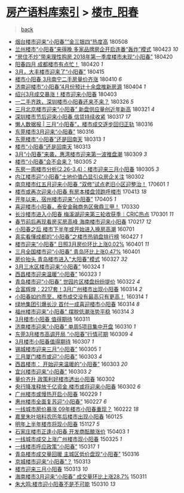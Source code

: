 [房产语料库索引](../../README.md)  > [楼市_阳春](楼市_阳春.md)
====
> [back](../README.md)

- [烟台楼市迎来“小阳春”“金三银四”热度高](http://jkwz.applinzi.com/ittc/7100655015192691729.html#%E7%83%9F%E5%8F%B0%E6%A5%BC%E5%B8%82%E8%BF%8E%E6%9D%A5%E2%80%9C%E5%B0%8F%E9%98%B3%E6%98%A5%E2%80%9D%E2%80%9C%E9%87%91%E4%B8%89%E9%93%B6%E5%9B%9B%E2%80%9D%E7%83%AD%E5%BA%A6%E9%AB%98) 180508  
- [兰州楼市“小阳春”来得晚 多家品牌房企开启连番“轰炸”模式](http://jkwz.applinzi.com/ittc/7095220896904250385.html#%E5%85%B0%E5%B7%9E%E6%A5%BC%E5%B8%82%E2%80%9C%E5%B0%8F%E9%98%B3%E6%98%A5%E2%80%9D%E6%9D%A5%E5%BE%97%E6%99%9A+%E5%A4%9A%E5%AE%B6%E5%93%81%E7%89%8C%E6%88%BF%E4%BC%81%E5%BC%80%E5%90%AF%E8%BF%9E%E7%95%AA%E2%80%9C%E8%BD%B0%E7%82%B8%E2%80%9D%E6%A8%A1%E5%BC%8F) 180423 *10* 
- [“房住不炒”带来理性购房 2018年第一季度楼市未现“小阳春”](http://jkwz.applinzi.com/ittc/7094123793247372299.html#%E2%80%9C%E6%88%BF%E4%BD%8F%E4%B8%8D%E7%82%92%E2%80%9D%E5%B8%A6%E6%9D%A5%E7%90%86%E6%80%A7%E8%B4%AD%E6%88%BF+2018%E5%B9%B4%E7%AC%AC%E4%B8%80%E5%AD%A3%E5%BA%A6%E6%A5%BC%E5%B8%82%E6%9C%AA%E7%8E%B0%E2%80%9C%E5%B0%8F%E9%98%B3%E6%98%A5%E2%80%9D) 180420  
- [阳春四月 成都楼市有点忙！](http://jkwz.applinzi.com/ittc/7093960673551975431.html#%E9%98%B3%E6%98%A5%E5%9B%9B%E6%9C%88+%E6%88%90%E9%83%BD%E6%A5%BC%E5%B8%82%E6%9C%89%E7%82%B9%E5%BF%99%EF%BC%81) 180420 *1* 
- [3月，大丰楼市迎来了“小阳春”](http://jkwz.applinzi.com/ittc/7092122287832826890.html#3%E6%9C%88%EF%BC%8C%E5%A4%A7%E4%B8%B0%E6%A5%BC%E5%B8%82%E8%BF%8E%E6%9D%A5%E4%BA%86%E2%80%9C%E5%B0%8F%E9%98%B3%E6%98%A5%E2%80%9D) 180415  
- [楼市小阳春 3月南宁二手房量价齐涨](http://jkwz.applinzi.com/ittc/7090370252175311889.html#%E6%A5%BC%E5%B8%82%E5%B0%8F%E9%98%B3%E6%98%A5+3%E6%9C%88%E5%8D%97%E5%AE%81%E4%BA%8C%E6%89%8B%E6%88%BF%E9%87%8F%E4%BB%B7%E9%BD%90%E6%B6%A8) 180410 *6* 
- [济南迎楼市“小阳春”4月份预计十余盘推新房源](http://jkwz.applinzi.com/ittc/7088090349040043018.html#%E6%B5%8E%E5%8D%97%E8%BF%8E%E6%A5%BC%E5%B8%82%E2%80%9C%E5%B0%8F%E9%98%B3%E6%98%A5%E2%80%9D4%E6%9C%88%E4%BB%BD%E9%A2%84%E8%AE%A1%E5%8D%81%E4%BD%99%E7%9B%98%E6%8E%A8%E6%96%B0%E6%88%BF%E6%BA%90) 180404 *1* 
- [绍兴3月成交暴涨！楼市迎来小阳春](http://jkwz.applinzi.com/ittc/7087710421815657489.html#%E7%BB%8D%E5%85%B43%E6%9C%88%E6%88%90%E4%BA%A4%E6%9A%B4%E6%B6%A8%EF%BC%81%E6%A5%BC%E5%B8%82%E8%BF%8E%E6%9D%A5%E5%B0%8F%E9%98%B3%E6%98%A5) 180403  
- [一二手齐跌，深圳楼市小阳春还来不来？](http://jkwz.applinzi.com/ittc/7084826935563912199.html#%E4%B8%80%E4%BA%8C%E6%89%8B%E9%BD%90%E8%B7%8C%EF%BC%8C%E6%B7%B1%E5%9C%B3%E6%A5%BC%E5%B8%82%E5%B0%8F%E9%98%B3%E6%98%A5%E8%BF%98%E6%9D%A5%E4%B8%8D%E6%9D%A5%EF%BC%9F) 180326 *5* 
- [三月北京楼市迎来“小阳春”  新盘供应量创近年新高](http://jkwz.applinzi.com/ittc/7082955217983505424.html#%E4%B8%89%E6%9C%88%E5%8C%97%E4%BA%AC%E6%A5%BC%E5%B8%82%E8%BF%8E%E6%9D%A5%E2%80%9C%E5%B0%8F%E9%98%B3%E6%98%A5%E2%80%9D++%E6%96%B0%E7%9B%98%E4%BE%9B%E5%BA%94%E9%87%8F%E5%88%9B%E8%BF%91%E5%B9%B4%E6%96%B0%E9%AB%98) 180321 *4* 
- [深圳楼市节后迎来小阳春 信贷持续收紧](http://jkwz.applinzi.com/ittc/7081369764574528529.html#%E6%B7%B1%E5%9C%B3%E6%A5%BC%E5%B8%82%E8%8A%82%E5%90%8E%E8%BF%8E%E6%9D%A5%E5%B0%8F%E9%98%B3%E6%98%A5+%E4%BF%A1%E8%B4%B7%E6%8C%81%E7%BB%AD%E6%94%B6%E7%B4%A7) 180317 *17* 
- [懒人数据报 | 三月“小阳春”，楼市成交逐步回归正轨](http://jkwz.applinzi.com/ittc/7081010432590742539.html#%E6%87%92%E4%BA%BA%E6%95%B0%E6%8D%AE%E6%8A%A5+%7C+%E4%B8%89%E6%9C%88%E2%80%9C%E5%B0%8F%E9%98%B3%E6%98%A5%E2%80%9D%EF%BC%8C%E6%A5%BC%E5%B8%82%E6%88%90%E4%BA%A4%E9%80%90%E6%AD%A5%E5%9B%9E%E5%BD%92%E6%AD%A3%E8%BD%A8) 180316  
- [东莞楼市3月迎来“小阳春”](http://jkwz.applinzi.com/ittc/7080980255680758794.html#%E4%B8%9C%E8%8E%9E%E6%A5%BC%E5%B8%823%E6%9C%88%E8%BF%8E%E6%9D%A5%E2%80%9C%E5%B0%8F%E9%98%B3%E6%98%A5%E2%80%9D) 180316  
- [东莞楼市“小阳春”还是回南天](http://jkwz.applinzi.com/ittc/7079870910641472528.html#%E4%B8%9C%E8%8E%9E%E6%A5%BC%E5%B8%82%E2%80%9C%E5%B0%8F%E9%98%B3%E6%98%A5%E2%80%9D%E8%BF%98%E6%98%AF%E5%9B%9E%E5%8D%97%E5%A4%A9) 180313 *1* 
- [楼市“小阳春”还是回南天](http://jkwz.applinzi.com/ittc/7079802128472474631.html#%E6%A5%BC%E5%B8%82%E2%80%9C%E5%B0%8F%E9%98%B3%E6%98%A5%E2%80%9D%E8%BF%98%E6%98%AF%E5%9B%9E%E5%8D%97%E5%A4%A9) 180313  
- [3月“小阳春”来袭，惠湾楼市迎来第一波推盘潮](http://jkwz.applinzi.com/ittc/7078422609761141771.html#3%E6%9C%88%E2%80%9C%E5%B0%8F%E9%98%B3%E6%98%A5%E2%80%9D%E6%9D%A5%E8%A2%AD%EF%BC%8C%E6%83%A0%E6%B9%BE%E6%A5%BC%E5%B8%82%E8%BF%8E%E6%9D%A5%E7%AC%AC%E4%B8%80%E6%B3%A2%E6%8E%A8%E7%9B%98%E6%BD%AE) 180309 *3* 
- [楼市“小阳春”会不会来？](http://jkwz.applinzi.com/ittc/7077094734944535568.html#%E6%A5%BC%E5%B8%82%E2%80%9C%E5%B0%8F%E9%98%B3%E6%98%A5%E2%80%9D%E4%BC%9A%E4%B8%8D%E4%BC%9A%E6%9D%A5%EF%BC%9F) 180305 *2* 
- [东房一周楼市分析(2.26-3.4)：楼市迎来三月小阳春](http://jkwz.applinzi.com/ittc/7076889426011882512.html#%E4%B8%9C%E6%88%BF%E4%B8%80%E5%91%A8%E6%A5%BC%E5%B8%82%E5%88%86%E6%9E%90%282.26-3.4%29%EF%BC%9A%E6%A5%BC%E5%B8%82%E8%BF%8E%E6%9D%A5%E4%B8%89%E6%9C%88%E5%B0%8F%E9%98%B3%E6%98%A5) 180305 *3* 
- [内江楼市迎“小阳春”土地价值凸显引众房企关注](http://jkwz.applinzi.com/ittc/7075831201120388113.html#%E5%86%85%E6%B1%9F%E6%A5%BC%E5%B8%82%E8%BF%8E%E2%80%9C%E5%B0%8F%E9%98%B3%E6%98%A5%E2%80%9D%E5%9C%9F%E5%9C%B0%E4%BB%B7%E5%80%BC%E5%87%B8%E6%98%BE%E5%BC%95%E4%BC%97%E6%88%BF%E4%BC%81%E5%85%B3%E6%B3%A8) 180302  
- [南京楼市红五月迎来小阳春 “双修”试点老旧小区迎整治！](http://jkwz.applinzi.com/ittc/6974237221690278916.html#%E5%8D%97%E4%BA%AC%E6%A5%BC%E5%B8%82%E7%BA%A2%E4%BA%94%E6%9C%88%E8%BF%8E%E6%9D%A5%E5%B0%8F%E9%98%B3%E6%98%A5+%E2%80%9C%E5%8F%8C%E4%BF%AE%E2%80%9D%E8%AF%95%E7%82%B9%E8%80%81%E6%97%A7%E5%B0%8F%E5%8C%BA%E8%BF%8E%E6%95%B4%E6%B2%BB%EF%BC%81) 170601 *1* 
- [楼市或再次迎来小阳春 有房本楼盘领跑呼楼市](http://jkwz.applinzi.com/ittc/6955974631025542148.html#%E6%A5%BC%E5%B8%82%E6%88%96%E5%86%8D%E6%AC%A1%E8%BF%8E%E6%9D%A5%E5%B0%8F%E9%98%B3%E6%98%A5+%E6%9C%89%E6%88%BF%E6%9C%AC%E6%A5%BC%E7%9B%98%E9%A2%86%E8%B7%91%E5%91%BC%E6%A5%BC%E5%B8%82) 170413 *18* 
- [开年以来，宿州楼市迎来“小阳春”](http://jkwz.applinzi.com/ittc/6953008729191613445.html#%E5%BC%80%E5%B9%B4%E4%BB%A5%E6%9D%A5%EF%BC%8C%E5%AE%BF%E5%B7%9E%E6%A5%BC%E5%B8%82%E8%BF%8E%E6%9D%A5%E2%80%9C%E5%B0%8F%E9%98%B3%E6%98%A5%E2%80%9D) 170405 *1* 
- [喜迎楼市小阳春，泰安金融商务区傲鼎三甲！](http://jkwz.applinzi.com/ittc/6950773850169148421.html#%E5%96%9C%E8%BF%8E%E6%A5%BC%E5%B8%82%E5%B0%8F%E9%98%B3%E6%98%A5%EF%BC%8C%E6%B3%B0%E5%AE%89%E9%87%91%E8%9E%8D%E5%95%86%E5%8A%A1%E5%8C%BA%E5%82%B2%E9%BC%8E%E4%B8%89%E7%94%B2%EF%BC%81) 170330  
- [长沙楼市进入小阳春 梅溪湖迎来第三轮收获季｜CRIC热点](http://jkwz.applinzi.com/ittc/6940121600602145797.html#%E9%95%BF%E6%B2%99%E6%A5%BC%E5%B8%82%E8%BF%9B%E5%85%A5%E5%B0%8F%E9%98%B3%E6%98%A5+%E6%A2%85%E6%BA%AA%E6%B9%96%E8%BF%8E%E6%9D%A5%E7%AC%AC%E4%B8%89%E8%BD%AE%E6%94%B6%E8%8E%B7%E5%AD%A3%EF%BD%9CCRIC%E7%83%AD%E7%82%B9) 170301 *11* 
- [春节前后再现看房买房高峰 海南楼市迎来小阳春](http://jkwz.applinzi.com/ittc/6935626909827466244.html#%E6%98%A5%E8%8A%82%E5%89%8D%E5%90%8E%E5%86%8D%E7%8E%B0%E7%9C%8B%E6%88%BF%E4%B9%B0%E6%88%BF%E9%AB%98%E5%B3%B0+%E6%B5%B7%E5%8D%97%E6%A5%BC%E5%B8%82%E8%BF%8E%E6%9D%A5%E5%B0%8F%E9%98%B3%E6%98%A5) 170217 *12* 
- [小阳春之后 楼市下半年或开始进入换房高潮](http://jkwz.applinzi.com/ittc/6849916365292700677.html#%E5%B0%8F%E9%98%B3%E6%98%A5%E4%B9%8B%E5%90%8E+%E6%A5%BC%E5%B8%82%E4%B8%8B%E5%8D%8A%E5%B9%B4%E6%88%96%E5%BC%80%E5%A7%8B%E8%BF%9B%E5%85%A5%E6%8D%A2%E6%88%BF%E9%AB%98%E6%BD%AE) 160701  
- [真实看懂成都的“小阳春”之楼市热销盘排行榜](http://jkwz.applinzi.com/ittc/6825847099593589765.html#%E7%9C%9F%E5%AE%9E%E7%9C%8B%E6%87%82%E6%88%90%E9%83%BD%E7%9A%84%E2%80%9C%E5%B0%8F%E9%98%B3%E6%98%A5%E2%80%9D%E4%B9%8B%E6%A5%BC%E5%B8%82%E7%83%AD%E9%94%80%E7%9B%98%E6%8E%92%E8%A1%8C%E6%A6%9C) 160427 *1* 
- [楼市迎来“小阳春” 日照3月房价环比上涨0.02%](http://jkwz.applinzi.com/ittc/6816205737545958404.html#%E6%A5%BC%E5%B8%82%E8%BF%8E%E6%9D%A5%E2%80%9C%E5%B0%8F%E9%98%B3%E6%98%A5%E2%80%9D+%E6%97%A5%E7%85%A73%E6%9C%88%E6%88%BF%E4%BB%B7%E7%8E%AF%E6%AF%94%E4%B8%8A%E6%B6%A80.02%25) 160401 *11* 
- [三月全国楼市迎“小阳春” 青岛环比上涨0.47%](http://jkwz.applinzi.com/ittc/6815999659340203012.html#%E4%B8%89%E6%9C%88%E5%85%A8%E5%9B%BD%E6%A5%BC%E5%B8%82%E8%BF%8E%E2%80%9C%E5%B0%8F%E9%98%B3%E6%98%A5%E2%80%9D+%E9%9D%92%E5%B2%9B%E7%8E%AF%E6%AF%94%E4%B8%8A%E6%B6%A80.47%25) 160401  
- [房价抬头 青岛楼市进入&quot;大阳春&quot;模式](http://jkwz.applinzi.com/ittc/6814161965207258116.html#%E6%88%BF%E4%BB%B7%E6%8A%AC%E5%A4%B4+%E9%9D%92%E5%B2%9B%E6%A5%BC%E5%B8%82%E8%BF%9B%E5%85%A5%26quot%3B%E5%A4%A7%E9%98%B3%E6%98%A5%26quot%3B%E6%A8%A1%E5%BC%8F) 160327 *32* 
- [3月三水区楼市迎来“小阳春”](http://jkwz.applinzi.com/ittc/6813098579333743621.html#3%E6%9C%88%E4%B8%89%E6%B0%B4%E5%8C%BA%E6%A5%BC%E5%B8%82%E8%BF%8E%E6%9D%A5%E2%80%9C%E5%B0%8F%E9%98%B3%E6%98%A5%E2%80%9D) 160324 *1* 
- [西昌楼市迎来温暖“小阳春”](http://jkwz.applinzi.com/ittc/6812708928898991109.html#%E8%A5%BF%E6%98%8C%E6%A5%BC%E5%B8%82%E8%BF%8E%E6%9D%A5%E6%B8%A9%E6%9A%96%E2%80%9C%E5%B0%8F%E9%98%B3%E6%98%A5%E2%80%9D) 160323 *1* 
- [青岛楼市迎“小阳春” 世园片区楼盘纷纷提价](http://jkwz.applinzi.com/ittc/6812332928981795844.html#%E9%9D%92%E5%B2%9B%E6%A5%BC%E5%B8%82%E8%BF%8E%E2%80%9C%E5%B0%8F%E9%98%B3%E6%98%A5%E2%80%9D+%E4%B8%96%E5%9B%AD%E7%89%87%E5%8C%BA%E6%A5%BC%E7%9B%98%E7%BA%B7%E7%BA%B7%E6%8F%90%E4%BB%B7) 160322 *4* 
- [合富辉煌：2217套！3月广州楼市出现小阳春](http://jkwz.applinzi.com/ittc/6809565250340783108.html#%E5%90%88%E5%AF%8C%E8%BE%89%E7%85%8C%EF%BC%9A2217%E5%A5%97%EF%BC%813%E6%9C%88%E5%B9%BF%E5%B7%9E%E6%A5%BC%E5%B8%82%E5%87%BA%E7%8E%B0%E5%B0%8F%E9%98%B3%E6%98%A5) 160314 *2* 
- [小阳春如约而至，楼市成交没有最高只有更高！](http://jkwz.applinzi.com/ittc/6809476249122505732.html#%E5%B0%8F%E9%98%B3%E6%98%A5%E5%A6%82%E7%BA%A6%E8%80%8C%E8%87%B3%EF%BC%8C%E6%A5%BC%E5%B8%82%E6%88%90%E4%BA%A4%E6%B2%A1%E6%9C%89%E6%9C%80%E9%AB%98%E5%8F%AA%E6%9C%89%E6%9B%B4%E9%AB%98%EF%BC%81) 160314 *1* 
- [绿地集团引爆长沙 首付一成喜迎楼市小阳春](http://jkwz.applinzi.com/ittc/6809439976135590916.html#%E7%BB%BF%E5%9C%B0%E9%9B%86%E5%9B%A2%E5%BC%95%E7%88%86%E9%95%BF%E6%B2%99+%E9%A6%96%E4%BB%98%E4%B8%80%E6%88%90%E5%96%9C%E8%BF%8E%E6%A5%BC%E5%B8%82%E5%B0%8F%E9%98%B3%E6%98%A5) 160314 *8* 
- [福州楼市迎来&quot;小阳春&quot; 摆脱低潮涨势平稳](http://jkwz.applinzi.com/ittc/6809410886431147012.html#%E7%A6%8F%E5%B7%9E%E6%A5%BC%E5%B8%82%E8%BF%8E%E6%9D%A5%26quot%3B%E5%B0%8F%E9%98%B3%E6%98%A5%26quot%3B+%E6%91%86%E8%84%B1%E4%BD%8E%E6%BD%AE%E6%B6%A8%E5%8A%BF%E5%B9%B3%E7%A8%B3) 160314 *3* 
- [3月楼市小阳春 值得期待](http://jkwz.applinzi.com/ittc/6808201019099972612.html#3%E6%9C%88%E6%A5%BC%E5%B8%82%E5%B0%8F%E9%98%B3%E6%98%A5+%E5%80%BC%E5%BE%97%E6%9C%9F%E5%BE%85) 160311  
- [济南楼市迎来“小阳春” 单周5项目集中开盘](http://jkwz.applinzi.com/ittc/6807882120512930820.html#%E6%B5%8E%E5%8D%97%E6%A5%BC%E5%B8%82%E8%BF%8E%E6%9D%A5%E2%80%9C%E5%B0%8F%E9%98%B3%E6%98%A5%E2%80%9D+%E5%8D%95%E5%91%A85%E9%A1%B9%E7%9B%AE%E9%9B%86%E4%B8%AD%E5%BC%80%E7%9B%98) 160310 *1* 
- [东莞3月楼市高调开局 “小阳春”行情可期](http://jkwz.applinzi.com/ittc/6807494950153356293.html#%E4%B8%9C%E8%8E%9E3%E6%9C%88%E6%A5%BC%E5%B8%82%E9%AB%98%E8%B0%83%E5%BC%80%E5%B1%80+%E2%80%9C%E5%B0%8F%E9%98%B3%E6%98%A5%E2%80%9D%E8%A1%8C%E6%83%85%E5%8F%AF%E6%9C%9F) 160309 *4* 
- [3月楼市小阳春值得期待](http://jkwz.applinzi.com/ittc/6806708604811871236.html#3%E6%9C%88%E6%A5%BC%E5%B8%82%E5%B0%8F%E9%98%B3%E6%98%A5%E5%80%BC%E5%BE%97%E6%9C%9F%E5%BE%85) 160307 *1* 
- [锡城楼市迎来三月“小阳春”](http://jkwz.applinzi.com/ittc/6806005864418771973.html#%E9%94%A1%E5%9F%8E%E6%A5%BC%E5%B8%82%E8%BF%8E%E6%9D%A5%E4%B8%89%E6%9C%88%E2%80%9C%E5%B0%8F%E9%98%B3%E6%98%A5%E2%80%9D) 160305 *1* 
- [三月厦门楼市或迎“小阳春”](http://jkwz.applinzi.com/ittc/6805375713767064581.html#%E4%B8%89%E6%9C%88%E5%8E%A6%E9%97%A8%E6%A5%BC%E5%B8%82%E6%88%96%E8%BF%8E%E2%80%9C%E5%B0%8F%E9%98%B3%E6%98%A5%E2%80%9D) 160303 *4* 
- [西昌楼市： 开始迎来温暖的“小阳春”](http://jkwz.applinzi.com/ittc/6805374188856542213.html#%E8%A5%BF%E6%98%8C%E6%A5%BC%E5%B8%82%EF%BC%9A+%E5%BC%80%E5%A7%8B%E8%BF%8E%E6%9D%A5%E6%B8%A9%E6%9A%96%E7%9A%84%E2%80%9C%E5%B0%8F%E9%98%B3%E6%98%A5%E2%80%9D) 160303 *20* 
- [宜兴楼市迎来“小阳春”](http://jkwz.applinzi.com/ittc/6805294842376619013.html#%E5%AE%9C%E5%85%B4%E6%A5%BC%E5%B8%82%E8%BF%8E%E6%9D%A5%E2%80%9C%E5%B0%8F%E9%98%B3%E6%98%A5%E2%80%9D) 160303 *2* 
- [量价齐升 政策利好楼市透出小阳春](http://jkwz.applinzi.com/ittc/6804955742524146692.html#%E9%87%8F%E4%BB%B7%E9%BD%90%E5%8D%87+%E6%94%BF%E7%AD%96%E5%88%A9%E5%A5%BD%E6%A5%BC%E5%B8%82%E9%80%8F%E5%87%BA%E5%B0%8F%E9%98%B3%E6%98%A5) 160302  
- [央行降准释放千亿资金 楼市或将迎来小阳春](http://jkwz.applinzi.com/ittc/6804927107335455748.html#%E5%A4%AE%E8%A1%8C%E9%99%8D%E5%87%86%E9%87%8A%E6%94%BE%E5%8D%83%E4%BA%BF%E8%B5%84%E9%87%91+%E6%A5%BC%E5%B8%82%E6%88%96%E5%B0%86%E8%BF%8E%E6%9D%A5%E5%B0%8F%E9%98%B3%E6%98%A5) 160302 *6* 
- [广州楼市或慢热开启小阳春](http://jkwz.applinzi.com/ittc/6804108980674626565.html#%E5%B9%BF%E5%B7%9E%E6%A5%BC%E5%B8%82%E6%88%96%E6%85%A2%E7%83%AD%E5%BC%80%E5%90%AF%E5%B0%8F%E9%98%B3%E6%98%A5) 160229 *1* 
- [惠州楼市全面复苏迎“小阳春”](http://jkwz.applinzi.com/ittc/6803438764353389573.html#%E6%83%A0%E5%B7%9E%E6%A5%BC%E5%B8%82%E5%85%A8%E9%9D%A2%E5%A4%8D%E8%8B%8F%E8%BF%8E%E2%80%9C%E5%B0%8F%E9%98%B3%E6%98%A5%E2%80%9D) 160227 *6* 
- [一线城市房价暴涨 09年楼市小阳春重现？](http://jkwz.applinzi.com/ittc/6801707991686448133.html#%E4%B8%80%E7%BA%BF%E5%9F%8E%E5%B8%82%E6%88%BF%E4%BB%B7%E6%9A%B4%E6%B6%A8+09%E5%B9%B4%E6%A5%BC%E5%B8%82%E5%B0%8F%E9%98%B3%E6%98%A5%E9%87%8D%E7%8E%B0%EF%BC%9F) 160222 *18* 
- [嘉里朱叶培料农历年后楼市出现小阳春](http://jkwz.applinzi.com/ittc/6791352032116081669.html#%E5%98%89%E9%87%8C%E6%9C%B1%E5%8F%B6%E5%9F%B9%E6%96%99%E5%86%9C%E5%8E%86%E5%B9%B4%E5%90%8E%E6%A5%BC%E5%B8%82%E5%87%BA%E7%8E%B0%E5%B0%8F%E9%98%B3%E6%98%A5) 160125  
- [明年上半年楼市将现小阳春](http://jkwz.applinzi.com/ittc/6769398201585239044.html#%E6%98%8E%E5%B9%B4%E4%B8%8A%E5%8D%8A%E5%B9%B4%E6%A5%BC%E5%B8%82%E5%B0%86%E7%8E%B0%E5%B0%8F%E9%98%B3%E6%98%A5) 151127 *5* 
- [石家庄楼市正逢小阳春 开发商酝酿涨价](http://jkwz.applinzi.com/ittc/547650611402839689.html#%E7%9F%B3%E5%AE%B6%E5%BA%84%E6%A5%BC%E5%B8%82%E6%AD%A3%E9%80%A2%E5%B0%8F%E9%98%B3%E6%98%A5+%E5%BC%80%E5%8F%91%E5%95%86%E9%85%9D%E9%85%BF%E6%B6%A8%E4%BB%B7) 150403 *1* 
- [一线城市成交上涨广州楼市现小阳春](http://jkwz.applinzi.com/ittc/547650611400053191.html#%E4%B8%80%E7%BA%BF%E5%9F%8E%E5%B8%82%E6%88%90%E4%BA%A4%E4%B8%8A%E6%B6%A8%E5%B9%BF%E5%B7%9E%E6%A5%BC%E5%B8%82%E7%8E%B0%E5%B0%8F%E9%98%B3%E6%98%A5) 150325 *1* 
- [一线楼市呼应政策“小阳春”](http://jkwz.applinzi.com/ittc/547650611398566373.html#%E4%B8%80%E7%BA%BF%E6%A5%BC%E5%B8%82%E5%91%BC%E5%BA%94%E6%94%BF%E7%AD%96%E2%80%9C%E5%B0%8F%E9%98%B3%E6%98%A5%E2%80%9D) 150317 *1* 
- [青岛楼市成交量回暖 主城区低价盘现“小阳春”](http://jkwz.applinzi.com/ittc/547650611397025669.html#%E9%9D%92%E5%B2%9B%E6%A5%BC%E5%B8%82%E6%88%90%E4%BA%A4%E9%87%8F%E5%9B%9E%E6%9A%96+%E4%B8%BB%E5%9F%8E%E5%8C%BA%E4%BD%8E%E4%BB%B7%E7%9B%98%E7%8E%B0%E2%80%9C%E5%B0%8F%E9%98%B3%E6%98%A5%E2%80%9D) 150316  
- [京城楼市迎来“小阳春”？](http://jkwz.applinzi.com/ittc/547650611397050817.html#%E4%BA%AC%E5%9F%8E%E6%A5%BC%E5%B8%82%E8%BF%8E%E6%9D%A5%E2%80%9C%E5%B0%8F%E9%98%B3%E6%98%A5%E2%80%9D%EF%BC%9F) 150313  
- [楼市迎来三月小阳春](http://jkwz.applinzi.com/ittc/547650611396364544.html#%E6%A5%BC%E5%B8%82%E8%BF%8E%E6%9D%A5%E4%B8%89%E6%9C%88%E5%B0%8F%E9%98%B3%E6%98%A5) 150313 *10* 
- [海南楼市3月迎来“小阳春” 成交量环比上涨28.7%](http://jkwz.applinzi.com/ittc/547650611396917529.html#%E6%B5%B7%E5%8D%97%E6%A5%BC%E5%B8%823%E6%9C%88%E8%BF%8E%E6%9D%A5%E2%80%9C%E5%B0%8F%E9%98%B3%E6%98%A5%E2%80%9D+%E6%88%90%E4%BA%A4%E9%87%8F%E7%8E%AF%E6%AF%94%E4%B8%8A%E6%B6%A828.7%25) 150311  
- [朱大鸣:楼市迎小阳春不是不可能](http://jkwz.applinzi.com/ittc/547650611396449058.html#%E6%9C%B1%E5%A4%A7%E9%B8%A3%3A%E6%A5%BC%E5%B8%82%E8%BF%8E%E5%B0%8F%E9%98%B3%E6%98%A5%E4%B8%8D%E6%98%AF%E4%B8%8D%E5%8F%AF%E8%83%BD) 150310 *13* 
